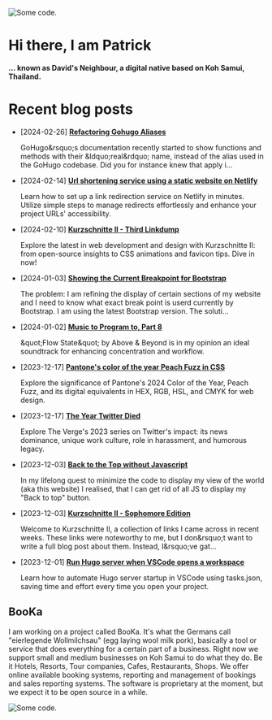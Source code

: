 ![][header1]

# Hi there, I am Patrick

**... known as David's Neighbour, a digital native based on Koh Samui, Thailand.**

# Recent blog posts
<!-- KOLLITSCH:START -->
- [2024-02-26] **[Refactoring Gohugo Aliases](https://kollitsch.dev/blog/2024/refactoring-gohugo-aliases/)**

  GoHugo&amp;rsquo;s documentation recently started to show functions and methods with their &amp;ldquo;real&amp;rdquo; name, instead of the alias used in the GoHugo codebase. Did you for instance knew that apply i...
- [2024-02-14] **[Url shortening service using a static website on Netlify](https://kollitsch.dev/blog/2024/url-shortening-service-via-netlify-static-website/)**

  Learn how to set up a link redirection service on Netlify in minutes. Utilize simple steps to manage redirects effortlessly and enhance your project URLs&#39; accessibility.
- [2024-02-10] **[Kurzschnitte II - Third Linkdump](https://kollitsch.dev/blog/2024/kurzschnitte-ii-3/)**

  Explore the latest in web development and design with Kurzschnitte II: from open-source insights to CSS animations and favicon tips. Dive in now!
- [2024-01-03] **[Showing the Current Breakpoint for Bootstrap](https://kollitsch.dev/blog/2024/showing-the-current-breakpoint-for-bootstrap/)**

  The problem: I am refining the display of certain sections of my website and I need to know what exact break point is userd currently by Bootstrap. I am using the latest Bootstrap version.
The soluti...
- [2024-01-02] **[Music to Program to, Part 8](https://kollitsch.dev/blog/2024/music-to-program-to-8/)**

  \&quot;Flow State\&quot; by Above &amp; Beyond is in my opinion an ideal soundtrack for enhancing concentration and workflow.
- [2023-12-17] **[Pantone&#39;s color of the year Peach Fuzz in CSS](https://kollitsch.dev/blog/2023/pantones-color-of-the-year-peach-fuzz-in-css/)**

  Explore the significance of Pantone&#39;s 2024 Color of the Year, Peach Fuzz, and its digital equivalents in HEX, RGB, HSL, and CMYK for web design.
- [2023-12-17] **[The Year Twitter Died](https://kollitsch.dev/blog/2023/the-year-twitter-died/)**

  Explore The Verge&#39;s 2023 series on Twitter&#39;s impact: its news dominance, unique work culture, role in harassment, and humorous legacy.
- [2023-12-03] **[Back to the Top without Javascript](https://kollitsch.dev/blog/2023/back-to-top-without-javascript/)**

  In my lifelong quest to minimize the code to display my view of the world &lpar;aka this website&rpar; I realised, that I can get rid of all JS to display my &quot;Back to top&quot; button.
- [2023-12-03] **[Kurzschnitte II - Sophomore Edition](https://kollitsch.dev/blog/2023/kurzschnitte-ii-2/)**

  Welcome to Kurzschnitte II, a collection of links I came across in recent weeks. These links were noteworthy to me, but I don&amp;rsquo;t want to write a full blog post about them. Instead, I&amp;rsquo;ve gat...
- [2023-12-01] **[Run Hugo server when VSCode opens a workspace](https://kollitsch.dev/blog/2023/run-hugo-server-when-vscode-opens-a-workspace/)**

  Learn how to automate Hugo server startup in VSCode using tasks.json, saving time and effort every time you open your project.<!-- KOLLITSCH:END -->

## BooKa

I am working on a project called BooKa. It's what the Germans call "eierlegende Wollmilchsau" (egg laying wool milk pork), basically a tool or service that does everything for a certain part of a business. Right now we support small and medium businesses on Koh Samui to do what they do. Be it Hotels, Resorts, Tour companies, Cafes, Restaurants, Shops. We offer online available booking systems, reporting and management of bookings and sales reporting systems. The software is proprietary at the moment, but we expect it to be open source in a while.

![][header3]

[header1]: https://raw.githubusercontent.com/davidsneighbour/davidsneighbour/master/static/header1.jpg "Some code."
[header3]: https://raw.githubusercontent.com/davidsneighbour/davidsneighbour/master/static/header3.jpg "Some code."

